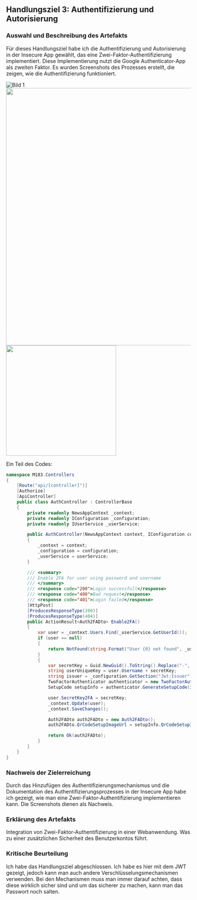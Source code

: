 ## Handlungsziel 3: Authentifizierung und Autorisierung

### Auswahl und Beschreibung des Artefakts
Für dieses Handlungsziel habe ich die Authentifizierung und Autorisierung in der Insecure App gewählt, das eine Zwei-Faktor-Authentifizierung implementiert. Diese Implementierung nutzt die Google Authenticator-App als zweiten Faktor. Es wurden Screenshots des Prozesses erstellt, die zeigen, wie die Authentifizierung funktioniert.

![Bild 1](https://github.com/BigDipsey/BruhinElvis-LB183/assets/89131634/ba42ba74-86e2-4ab6-92a6-f764d407b370)
<img src="https://github.com/BigDipsey/BruhinElvis-LB183/assets/89131634/f3fc883b-b264-44a2-8995-4c465e6a4c1a" style="height: 700;">
<img src="https://github.com/BigDipsey/BruhinElvis-LB183/assets/89131634/7a3f7af9-d988-448d-8c2e-794d94de7983" width="300">

Ein Teil des Codes:
```C#
namespace M183.Controllers
{
    [Route("api/[controller]")]
    [Authorize]
    [ApiController]
    public class AuthController : ControllerBase
    {
        private readonly NewsAppContext _context;
        private readonly IConfiguration _configuration;
        private readonly IUserService _userService;

        public AuthController(NewsAppContext context, IConfiguration configuration, IUserService userService)
        {
            _context = context;
            _configuration = configuration;
            _userService = userService;
        }

        /// <summary>
        /// Enable 2FA for user using password and username
        /// </summary>
        /// <response code="200">Login successfull</response>
        /// <response code="400">Bad request</response>
        /// <response code="401">Login failed</response>
        [HttpPost]
        [ProducesResponseType(200)]
        [ProducesResponseType(404)]
        public ActionResult<Auth2FADto> Enable2FA()
        {
            var user = _context.Users.Find(_userService.GetUserId());
            if (user == null)
            {
                return NotFound(string.Format("User {0} not found", _userService.GetUsername()));
            }
            {
                var secretKey = Guid.NewGuid().ToString().Replace("-", "").Substring(0, 10);
                string userUniqueKey = user.Username + secretKey;
                string issuer = _configuration.GetSection("Jwt:Issuer").Value!;
                TwoFactorAuthenticator authenticator = new TwoFactorAuthenticator();
                SetupCode setupInfo = authenticator.GenerateSetupCode(issuer, user.Username, userUniqueKey, false, 3);

                user.SecretKey2FA = secretKey;
                _context.Update(user);
                _context.SaveChanges();

                Auth2FADto auth2FADto = new Auth2FADto();
                auth2FADto.QrCodeSetupImageUrl = setupInfo.QrCodeSetupImageUrl;

                return Ok(auth2FADto);
            }
        }
    }
}

```


### Nachweis der Zielerreichung
Durch das Hinzufügen des Authentifizierungsmechanismus und die Dokumentation des Authentifizierungsprozesses in der Insecure App habe ich gezeigt, wie man eine Zwei-Faktor-Authentifizierung implementieren kann. Die Screenshots dienen als Nachweis.

### Erklärung des Artefakts
Integration von Zwei-Faktor-Authentifizierung in einer Webanwendung. Was zu einer zusätzlichen Sicherheit des Benutzerkontos führt.

### Kritische Beurteilung
Ich habe das Handlungsziel abgeschlossen. Ich habe es hier mit dem JWT gezeigt, jedoch kann man auch andere Verschlüsselungsmechanismen verwenden. Bei den Mechanismen muss man immer darauf achten, dass diese wirklich sicher sind und um das sicherer zu machen, kann man das Passwort noch salten.
